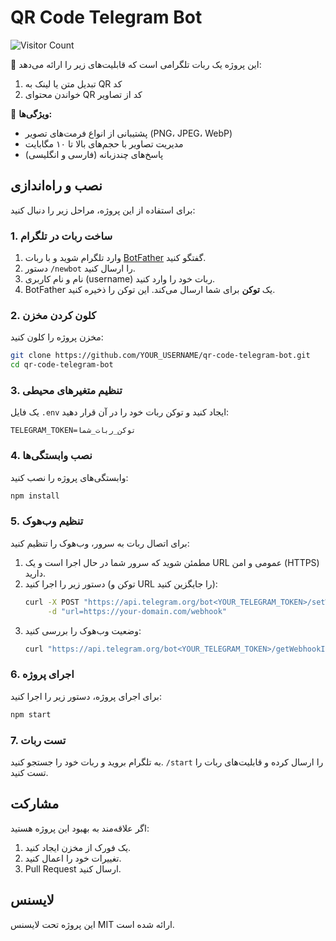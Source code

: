 # QR Code Telegram Bot

![Visitor Count](https://komarev.com/ghpvc/?username=Argh94&repo=telegram-qr-bot&label=ProfileViews)


🎉 این پروژه یک ربات تلگرامی است که قابلیت‌های زیر را ارائه می‌دهد:
1. تبدیل متن یا لینک به QR کد
2. خواندن محتوای QR کد از تصاویر

🌟 **ویژگی‌ها:**
- پشتیبانی از انواع فرمت‌های تصویر (PNG، JPEG، WebP)
- مدیریت تصاویر با حجم‌های بالا تا ۱۰ مگابایت
- پاسخ‌های چندزبانه (فارسی و انگلیسی)

## نصب و راه‌اندازی
برای استفاده از این پروژه، مراحل زیر را دنبال کنید:

### 1. ساخت ربات در تلگرام
1. وارد تلگرام شوید و با ربات [BotFather](https://t.me/BotFather) گفتگو کنید.
2. دستور `/newbot` را ارسال کنید.
3. نام و نام کاربری (username) ربات خود را وارد کنید.
4. BotFather یک **توکن** برای شما ارسال می‌کند. این توکن را ذخیره کنید.

### 2. کلون کردن مخزن
مخزن پروژه را کلون کنید:
```bash
git clone https://github.com/YOUR_USERNAME/qr-code-telegram-bot.git
cd qr-code-telegram-bot
```

### 3. تنظیم متغیرهای محیطی
یک فایل `.env` ایجاد کنید و توکن ربات خود را در آن قرار دهید:
```
TELEGRAM_TOKEN=توکن_ربات_شما
```

### 4. نصب وابستگی‌ها
وابستگی‌های پروژه را نصب کنید:
```bash
npm install
```

### 5. تنظیم وب‌هوک
برای اتصال ربات به سرور، وب‌هوک را تنظیم کنید:
1. مطمئن شوید که سرور شما در حال اجرا است و یک URL عمومی و امن (HTTPS) دارید.
2. دستور زیر را اجرا کنید (توکن و URL را جایگزین کنید):
   ```bash
   curl -X POST "https://api.telegram.org/bot<YOUR_TELEGRAM_TOKEN>/setWebhook" \
        -d "url=https://your-domain.com/webhook"
   ```
3. وضعیت وب‌هوک را بررسی کنید:
   ```bash
   curl "https://api.telegram.org/bot<YOUR_TELEGRAM_TOKEN>/getWebhookInfo"
   ```

### 6. اجرای پروژه
برای اجرای پروژه، دستور زیر را اجرا کنید:
```bash
npm start
```

### 7. تست ربات
به تلگرام بروید و ربات خود را جستجو کنید. `/start` را ارسال کرده و قابلیت‌های ربات را تست کنید.

## مشارکت
اگر علاقه‌مند به بهبود این پروژه هستید:
1. یک فورک از مخزن ایجاد کنید.
2. تغییرات خود را اعمال کنید.
3. Pull Request ارسال کنید.

## لایسنس
این پروژه تحت لایسنس MIT ارائه شده است.
